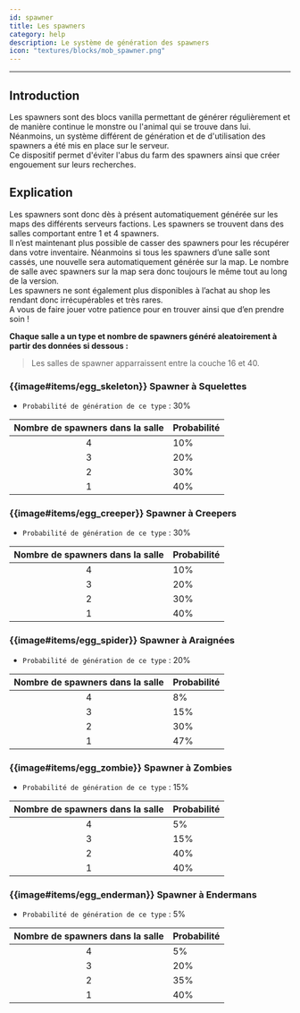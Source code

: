 ```yaml
---
id: spawner
title: Les spawners
category: help
description: Le système de génération des spawners
icon: "textures/blocks/mob_spawner.png"
---
```

___

## Introduction 

Les spawners sont des blocs vanilla permettant de générer régulièrement et de manière continue le monstre ou l'animal qui se trouve dans lui.  
Néanmoins, un système différent de génération et de d'utilisation des spawners a été mis en place sur le serveur.    
Ce dispositif permet d'éviter l'abus du farm des spawners ainsi que créer engouement sur leurs recherches.  

## Explication 

Les spawners sont donc dès à présent automatiquement générée sur les maps des différents serveurs factions. Les spawners se trouvent dans des salles comportant entre 1 et 4 spawners.  
Il n’est maintenant plus possible de casser des spawners pour les récupérer dans votre inventaire. Néanmoins si tous les spawners d’une salle sont cassés, une nouvelle sera automatiquement générée sur la map. Le nombre de salle avec spawners sur la map sera donc toujours le même tout au long de la version.  
Les spawners ne sont également plus disponibles à l’achat au shop les rendant donc irrécupérables et très rares.   
A vous de faire jouer votre patience pour en trouver ainsi que d’en prendre soin !   

**Chaque salle a un type et nombre de spawners généré aleatoirement à partir des données si dessous :** 

> Les salles de spawner apparraissent entre la couche 16 et 40.

### {{image#items/egg_skeleton}} Spawner à Squelettes

- `` Probabilité de génération de ce type `` : 30% 

Nombre de spawners dans la salle | Probabilité |
:---: | ---
4 | 10%
3 | 20%
2 | 30%
1 | 40%

### {{image#items/egg_creeper}} Spawner à Creepers

- `` Probabilité de génération de ce type `` : 30% 

Nombre de spawners dans la salle | Probabilité |
:---: | ---
4 | 10%
3 | 20%
2 | 30%
1 | 40%

### {{image#items/egg_spider}} Spawner à Araignées

- `` Probabilité de génération de ce type `` : 20% 

Nombre de spawners dans la salle | Probabilité |
:---: | ---
4 | 8%
3 | 15%
2 | 30%
1 | 47%

### {{image#items/egg_zombie}} Spawner à Zombies

- `` Probabilité de génération de ce type `` : 15% 

Nombre de spawners dans la salle | Probabilité |
:---: | ---
4 | 5%
3 | 15%
2 | 40%
1 | 40%

### {{image#items/egg_enderman}} Spawner à Endermans

- `` Probabilité de génération de ce type `` : 5% 

Nombre de spawners dans la salle | Probabilité |
:---: | ---
4 | 5%
3 | 20%
2 | 35%
1 | 40%

